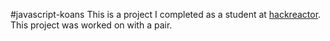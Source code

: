 #javascript-koans
This is a project I completed as a student at [hackreactor](http://hackreactor.com). This project was worked on with a pair.
